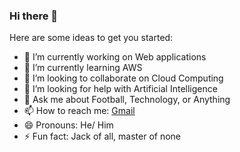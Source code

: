 ### Hi there 👋

<!--
**msaf9/msaf9** is a ✨ _special_ ✨ repository because its `README.md` (this file) appears on your GitHub profile.
-->

Here are some ideas to get you started:

- 🔭 I’m currently working on Web applications
- 🌱 I’m currently learning AWS
- 👯 I’m looking to collaborate on Cloud Computing
- 🤔 I’m looking for help with Artificial Intelligence
- 💬 Ask me about Football, Technology, or Anything
- 📫 How to reach me: [Gmail](msafarookhi@gmail.com)
- 😄 Pronouns: He/ Him
- ⚡ Fun fact: Jack of all, master of none

